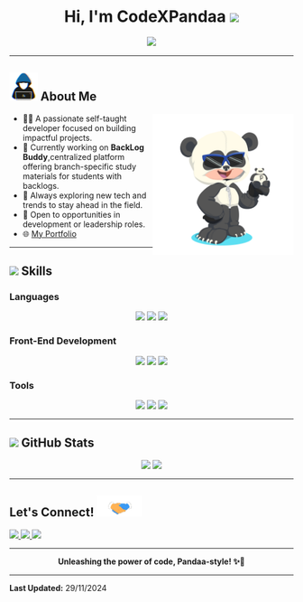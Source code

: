 <h1 align="center"><b>Hi, I'm CodeXPandaa</b> <img src="https://media.giphy.com/media/hvRJCLFzcasrR4ia7z/giphy.gif" width="35"></h1>

<p align="center">
  <a href="https://github.com/DenverCoder1/readme-typing-svg"><img src="https://readme-typing-svg.herokuapp.com?font=Time+New+Roman&color=cyan&size=25&center=true&vCenter=true&width=600&height=100&lines=Welcome+to+CodeXPandaa's+Profile;Crafting+Code+with+Creativity;Self-taught+Developer+and+Innovator;Always+Learning,+Always+Growing;Expanding+the+World+of+Code!"></a>
</p>

---

## <picture><img src = "https://github.com/0xAbdulKhalid/0xAbdulKhalid/raw/main/assets/mdImages/about_me.gif" width = 50px></picture> **About Me**

<picture><img align="right" src="https://github.com/CodeXPandaa/CodeXPandaa/blob/main/octocat-1732894673914.png" width = 250px></picture>

- 👨‍💻 A passionate self-taught developer focused on building impactful projects.  
- 🌟 Currently working on **BackLog Buddy**,centralized platform offering branch-specific study materials for students with backlogs.  
- 🌱 Always exploring new tech and trends to stay ahead in the field.  
- 🚀 Open to opportunities in development or leadership roles.  
- 🌐 [My Portfolio](https://codexpandaa.dev)  

---

## <img src="https://media2.giphy.com/media/QssGEmpkyEOhBCb7e1/giphy.gif?cid=ecf05e47a0n3gi1bfqntqmob8g9aid1oyj2wr3ds3mg700bl&rid=giphy.gif" width ="25"><b> Skills</b>

### Languages  
<p align="center">
    <img src="https://img.shields.io/badge/C++-%2300599C.svg?style=for-the-badge&logo=c%2B%2B&logoColor=white" />
    <img src="https://img.shields.io/badge/Python-%2314354C.svg?style=for-the-badge&logo=python&logoColor=white" />
    <img src="https://img.shields.io/badge/JavaScript-%23F7DF1E.svg?style=for-the-badge&logo=javascript&logoColor=black" />
</p>

### Front-End Development  
<p align="center">
    <img src="https://img.shields.io/badge/HTML5-%23E34F26.svg?style=for-the-badge&logo=html5&logoColor=white" />
    <img src="https://img.shields.io/badge/CSS3-%231572B6.svg?style=for-the-badge&logo=css3&logoColor=white" />
    <img src="https://img.shields.io/badge/React-%2320232a.svg?style=for-the-badge&logo=react&logoColor=%2361DAFB" />
</p>

### Tools  
<p align="center">
    <img src="https://img.shields.io/badge/Git-%23F05033.svg?style=for-the-badge&logo=git&logoColor=white" />
    <img src="https://img.shields.io/badge/GitHub-%23121011.svg?style=for-the-badge&logo=github&logoColor=white" />
    <img src="https://img.shields.io/badge/VS_Code-0078D7.svg?style=for-the-badge&logo=visual-studio-code&logoColor=white" />
</p>

---

## <img src="https://media.giphy.com/media/iY8CRBdQXODJSCERIr/giphy.gif" width="35"><b> GitHub Stats </b>

<div align="center">
  <img src="https://github-readme-stats.vercel.app/api?username=CodeXPandaa&include_all_commits=true&count_private=true&show_icons=true&line_height=20&title_color=7A7ADB&icon_color=2234AE&text_color=D3D3D3&bg_color=0,000000,130F40" width="450"/>
  <img src="https://github-readme-stats.vercel.app/api/top-langs?username=CodeXPandaa&show_icons=true&locale=en&layout=compact&line_height=20&title_color=7A7ADB&icon_color=2234AE&text_color=D3D3D3&bg_color=0,000000,130F40" width="375"/>
</div>

---

## <b>Let's Connect!</b> <img src="https://github.com/0xAbdulKhalid/0xAbdulKhalid/raw/main/assets/mdImages/handshake.gif" width="80">

<p align="left">
    <a href="https://www.linkedin.com/in/abhishek-gautam-139230280/" target="_blank">
        <img src="https://img.shields.io/badge/LinkedIn-Codexpandaa-%230077B5.svg?style=for-the-badge&logo=linkedin&logoColor=white" />
    </a>
    <a href="https://x.com/Its_gautam_ji" target="_blank">
        <img src="https://img.shields.io/badge/Twitter-Codexpandaa-%231DA1F2.svg?style=for-the-badge&logo=twitter&logoColor=white" />
    </a>
    <a href="mailto:abhishekgautampanda@gmail.com" target="_blank">
        <img src="https://img.shields.io/badge/Email-codexpandaa-%23D14836.svg?style=for-the-badge&logo=gmail&logoColor=white" />
    </a>
</p>

---

<div align="center">
    <b>Unleashing the power of code, Pandaa-style! ✨🐼</b>
</div>

---

**Last Updated:** 29/11/2024
